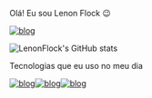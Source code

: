 Olá! Eu sou Lenon Flock 😉

[![blog](	https://img.shields.io/badge/Instagram-E4405F?style=for-the-badge&logo=instagram&logoColor=white)](https://www.instagram.com/lenonflock/)

![LenonFlock's GitHub stats](https://github-readme-stats.vercel.app/api?username=LenonFlock&show_icons=true&theme=dracula)


Tecnologias que eu uso no meu dia

[![blog](https://img.shields.io/badge/JavaScript-F7DF1E?style=for-the-badge&logo=javascript&logoColor=black)]()[![blog](https://img.shields.io/badge/HTML5-E34F26?style=for-the-badge&logo=html5&logoColor=white)]()[![blog](https://img.shields.io/badge/CSS3-1572B6?style=for-the-badge&logo=css3&logoColor=white)]()
